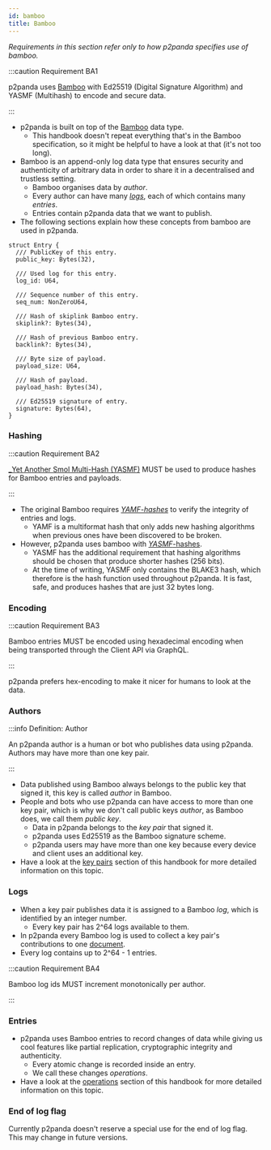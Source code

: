 ```yaml
---
id: bamboo
title: Bamboo
---
```


_Requirements in this section refer only to how p2panda specifies use of bamboo._

:::caution Requirement BA1

p2panda uses [Bamboo][bamboo_spec] with Ed25519 (Digital Signature Algorithm) and YASMF (Multihash) to encode and secure data.

:::

- p2panda is built on top of the [Bamboo][bamboo_spec] data type.
  - This handbook doesn't repeat everything that's in the Bamboo specification, so it might be helpful to have a look at that (it's not too long).
- Bamboo is an append-only log data type that ensures security and authenticity of arbitrary data in order to share it in a decentralised and trustless setting.
  - Bamboo organises data by _author_.
  - Every author can have many [_logs_](#logs), each of which contains many _entries_.
  - Entries contain p2panda data that we want to publish.
- The following sections explain how these concepts from bamboo are used in p2panda.

```
struct Entry {
  /// PublicKey of this entry.
  public_key: Bytes(32),

  /// Used log for this entry.
  log_id: U64,

  /// Sequence number of this entry.
  seq_num: NonZeroU64,

  /// Hash of skiplink Bamboo entry.
  skiplink?: Bytes(34),

  /// Hash of previous Bamboo entry.
  backlink?: Bytes(34),

  /// Byte size of payload.
  payload_size: U64,

  /// Hash of payload.
  payload_hash: Bytes(34),

  /// Ed25519 signature of entry.
  signature: Bytes(64),
}
```

### Hashing

:::caution Requirement BA2

[\_Yet Another Smol Multi-Hash (YASMF)][yasmf] MUST be used to produce hashes for Bamboo entries and payloads.

:::

- The original Bamboo requires [_YAMF-hashes_][yamf] to verify the integrity of entries and logs.
  - YAMF is a multiformat hash that only adds new hashing algorithms when previous ones have been discovered to be broken.
- However, p2panda uses bamboo with [_YASMF_-hashes][yasmf].
  - YASMF has the additional requirement that hashing algorithms should be chosen that produce shorter hashes (256 bits).
  - At the time of writing, YASMF only contains the BLAKE3 hash, which therefore is the hash function used throughout p2panda. It is fast, safe, and produces hashes that are just 32 bytes long.

### Encoding

:::caution Requirement BA3

Bamboo entries MUST be encoded using hexadecimal encoding when being transported through the Client API via GraphQL.

:::

p2panda prefers hex-encoding to make it nicer for humans to look at the data.

### Authors

:::info Definition: Author

An p2panda author is a human or bot who publishes data using p2panda. Authors may have more than one key pair.

:::

- Data published using Bamboo always belongs to the public key that signed it, this key is called _author_ in Bamboo.
- People and bots who use p2panda can have access to more than one key pair, which is why we don't call public keys _author_, as Bamboo does, we call them _public key_.
  - Data in p2panda belongs to the _key pair_ that signed it.
  - p2panda uses Ed25519 as the Bamboo signature scheme.
  - p2panda users may have more than one key because every device and client uses an additional key.
- Have a look at the [key pairs][key_pairs] section of this handbook for more detailed information on this topic.

### Logs

- When a key pair publishes data it is assigned to a Bamboo _log_, which is identified by an integer number.
  - Every key pair has 2^64 logs available to them.
- In p2panda every Bamboo log is used to collect a key pair's contributions to one [document][documents].
- Every log contains up to 2^64 - 1 entries.

:::caution Requirement BA4

Bamboo log ids MUST increment monotonically per author.

:::

### Entries

- p2panda uses Bamboo entries to record changes of data while giving us cool features like partial replication, cryptographic integrity and authenticity.
  - Every atomic change is recorded inside an entry.
  - We call these changes _operations_.
- Have a look at the [operations][operations] section of this handbook for more detailed information on this topic.

### End of log flag

Currently p2panda doesn't reserve a special use for the end of log flag. This may change in future versions.

[bamboo_spec]: https://github.com/AljoschaMeyer/bamboo
[documents]: /specification/data-types/documents
[key_pairs]: /specification/data-types/key-pairs
[operations]: /specification/data-types/operations
[yamf]: https://github.com/AljoschaMeyer/yamf-hash
[yasmf]: https://github.com/bamboo-rs/yasmf-hash-spec
